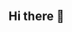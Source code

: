 ## Hi there 👋

<!--



- 🔭 I’m currently working on to enhence my coding skills. <br>
- 👯 I’m looking to collaborate on a minor project on full stack development.<br>
- 🤔 I’m looking for help with Javascript.<br>
- 📫 I'm currently learning web programming.<br>
